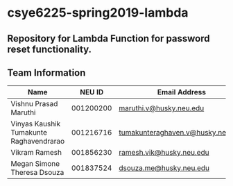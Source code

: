 # csye6225-spring2019-lambda

## Repository for Lambda Function for password reset functionality.

## Team Information

| Name | NEU ID | Email Address |
| --- | --- | --- |
| Vishnu Prasad Maruthi|001200200 |maruthi.v@husky.neu.edu |
| Vinyas Kaushik Tumakunte Raghavendrarao|001216716|tumakunteraghaven.v@husky.neu.edu|
| Vikram Ramesh|001856230|ramesh.vik@husky.neu.edu|
| Megan Simone Theresa Dsouza|001837524|dsouza.me@husky.neu.edu |
